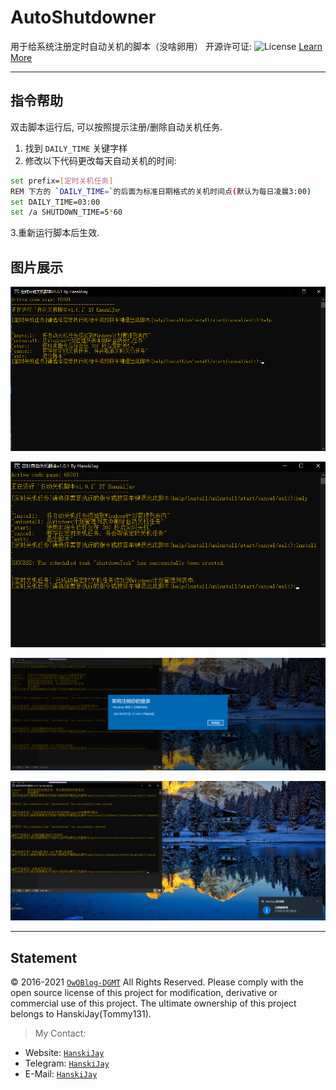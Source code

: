 # AutoShutdowner
用于给系统注册定时自动关机的脚本（没啥卵用）
开源许可证: ![License](https://img.shields.io/badge/License-MIT-blue.svg) [Learn More](https://opensource.org/licenses/MIT)


------

## 指令帮助
双击脚本运行后, 可以按照提示注册/删除自动关机任务.
1. 找到 `DAILY_TIME` 关键字样
2. 修改以下代码更改每天自动关机的时间:
```bash
set prefix=[定时关机任务]
REM 下方的 `DAILY_TIME=`的后面为标准日期格式的关机时间点(默认为每日凌晨3:00)
set DAILY_TIME=03:00
set /a SHUTDOWN_TIME=5*60
```
3.重新运行脚本后生效.

## 图片展示
![screenshot_help](pictures/screenshot_help.png)

![screenshot_install](pictures/screenshot_install.png)

![screenshot_start](pictures/screenshot_start.png)

![screenshot_cancel](pictures/screenshot_cancel.png)


------

## Statement
&copy; 2016-2021 [`OwOBlog-DGMT`](https://www.owoblog.com) All Rights Reserved. Please comply with the open source license of this project for modification, derivative or commercial use of this project. The ultimate ownership of this project belongs to HanskiJay(Tommy131).

> My Contact:
- Website: [`HanskiJay`](https://www.owoblog.com)
- Telegram: [`HanskiJay`](https://t.me/HanskiJay)
- E-Mail: [`HanskiJay`](mailto:support@owoblog.com)
